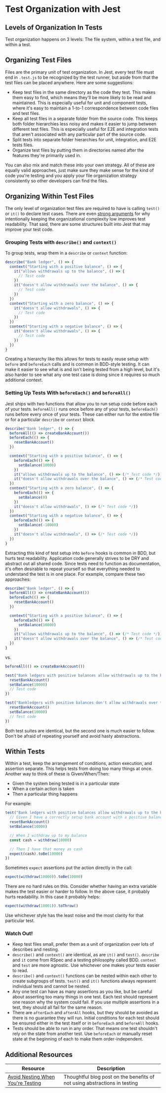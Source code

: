# Test Organization with Jest

## Levels of Organization In Tests

Test organization happens on 3 levels: The file system, within a test file, and within a test.

## Organizing Test Files

Files are the primary unit of test organization. In Jest, every test file must end in `.test.js` to be recognized by the test runner, but aside from that the test files can be placed anywhere. Here are some suggestions:

* Keep test files in the same directory as the code they test. This makes them easy to find, which means they'll be more likely to be read and maintained. This is especially useful for unit and component tests, where it's easy to maintain a 1-to-1 correspondence between code files and test files.
* Keep all test files in a separate folder from the source code. This keeps both folder hierarchies less noisy and makes it easier to jump between different test files. This is especially useful for E2E and integration tests that aren't associated with any particular part of the source code.
* Split tests into separate folder hierarchies for unit, integration, and E2E tests files.
* Organize test files by putting them in directories named after the features they're primarily used in.

You can also mix and match these into your own strategy. All of these are equally valid approaches, just make sure they make sense for the kind of code you're testing and you apply your file organization strategy consistently so other developers can find the files.

## Organizing Within Test Files

The only level of organization test files are required to have is calling `test()` or `it()` to declare test cases. There are even [strong arguments](https://kentcdodds.com/blog/avoid-nesting-when-youre-testing) for why intentionally keeping the organizational complexity low improves test readability. That said, there are some structures built into Jest that may improve your test code.

### Grouping Tests with `describe()` and `context()`

To group tests, wrap them in a `describe` or `context` function:

```js
describe("Bank ledger", () => {
  context("Starting with a positive balance", () => {
    it("allows withdrawals up to the balance", () => {
      // Test code
    })
    it("doesn't allow withdrawals over the balance", () => {
      // Test code
    })
  })
  context("Starting with a zero balance", () => {
    it("doesn't allow withdrawals", () => {
      // Test code
    })
  })
  context("Starting with a negative balance", () => {
    it("doesn't allow withdrawals", () => {
      // Test code
    })
  })
}
```

Creating a hierarchy like this allows for tests to easily reuse setup with `before` and `beforeEach` calls and is common in BDD-style testing. It can make it easier to see what is and isn't being tested from a high level, but it's also harder to see what any one test case is doing since it requires so much additional context.

### Setting Up Tests With `beforeEach()` and `beforeAll()`

Jest ships with two functions that allow you to run setup code before each of your tests. `beforeAll()` runs once before any of your tests, `beforeEach()` runs before every once of your tests. These can either run for the entire file or for a particular `describe` or `context` block.

```js
describe("Bank ledger", () => {
  beforeAll(() => createBankAccount())
  beforeEach(() => {
    resetBankAccount()
  })

  context("Starting with a positive balance", () => {
    beforeEach(() => {
      setBalance(10000)
    })
    it("allows withdrawals up to the balance", () => (/* Test code */))
    it("doesn't allow withdrawals over the balance", () => (/* Test code */))
  })
  context("Starting with a zero balance", () => {
    beforeEach(() => {
      setBalance(0)
    })
    it("doesn't allow withdrawals", () => (/* Test code */))
  })
  context("Starting with a negative balance", () => {
    beforeEach(() => {
      setBalance(-10000)
    })
    it("doesn't allow withdrawals", () => (/* Test code */))
  })
}
```

Extracting this kind of test setup into `before` hooks is common in BDD, but hurts test readability. Application code generally strives to be DRY and abstract out all shared code. Since tests need to function as documentation, it's often desirable to repeat yourself so that everything needed to understand the test is in one place. For example, compare these two approaches:

```js
describe("Bank ledger", () => {
  beforeAll(() => createBankAccount())
  beforeEach(() => {
    resetBankAccount()
  })

  context("Starting with a positive balance", () => {
    beforeEach(() => {
      setBalance(10000)
    })
    it("allows withdrawals up to the balance", () => (/* Test code */))
    it("doesn't allow withdrawals over the balance", () => (/* Test code */))
  })
}
```

vs.

```js
beforeAll(() => createBankAccount())

test("Bank ledgers with positive balances allow withdrawals up to the balance", () => {
  resetBankAccount()
  setBalance(10000)
  // Test code
})

test("Bankledgers with positive balances don't allow withdrawals over the balance", () => {
  resetBankAccount()
  setBalance(10000)
  // Test code
})
```

Both test suites are identical, but the second one is much easier to follow. Don't be afraid of repeating yourself and avoid hasty abstractions.

## Within Tests

Within a test, keep the arrangement of conditions, action execution, and assertion separate. This helps tests from doing too many things at once. Another way to think of these is Given/When/Then:

* Given the system being tested is in a particular state
* When a certain action is taken
* Then a particular thing happens

For example:

```js
test("Bank ledgers with positive balances allow withdrawals up to the balance", () => {
  // Given I have a correctly setup bank account with a positive balance
  resetBankAccount()
  setBalance(10000)

  // When I withdraw up to my balance
  const cash = withdraw(10000)

  // Then I have that money as cash
  expect(cash).toBe(10000)
})
```

Sometimes `expect` assertions put the action directly in the call:

```js
expect(withdraw(10000)).toBe(10000)
```

There are no hard rules on this. Consider whether having an extra variable makes the test easier or harder to follow. In the above case, it probably hurts readability. In this case it probably helps:

```js
expect(withdraw(10001)).toThrow()
```

Use whichever style has the least noise and the most clarity for that particular test.

### Watch Out!

* Keep test files small, prefer them as a unit of organization over lots of describes and nesting.
* `describe()` and `context()` are identical, as are `it()` and `test()`. `describe` and `it` come from RSpec and a testing philosophy called BDD. `context` and `test` are more agnostic. Use whichever one makes your tests easier to read.
* `describe()` and `context()` functions can be nested within each other to create subgroups of tests. `test()` and `it()` functions always represent individual tests and cannot be nested.
* Any one test can have as many assertions as you like, but be careful about asserting too many things in one test. Each test should represent one reason why the system could fail. If you use multiple assertions in a test, they should all fail for the same reason.
* There are `afterEach` and `afterAll` hooks, but they should be avoided as there is no guarantee they will run. Initial conditions for each test should be ensured either in the test itself or in `beforeEach` and `beforeAll` hooks.
* Tests should be able to run in any order. That means one test shouldn't rely on the state from another test. Use `beforeEach` or manually reset state at the beginning of each to make them order-independent.

## Additional Resources

| Resource | Description |
| --- | --- |
| [Avoid Nesting When You're Testing](https://kentcdodds.com/blog/avoid-nesting-when-youre-testing) | Thoughtful blog post on the benefits of not using abstractions in testing |
